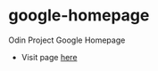 # google-homepage
Odin Project Google Homepage
* Visit page [here](http://strongdan.github.io/google-homepage)
